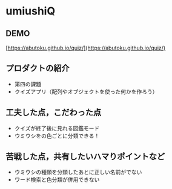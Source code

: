 # umiushiQ

## DEMO
[https://abutoku.github.io/quiz/](https://abutoku.github.io/quiz/)

## プロダクトの紹介

- 第四の課題
- クイズアプリ（配列やオブジェクトを使った何かを作ろう）

## 工夫した点，こだわった点

- クイズが終了後に見れる図鑑モード
- ウミウシをの色ごとに分類できる！

## 苦戦した点，共有したいハマりポイントなど

- ウミウシの種類を分類したあとに正しい名前がでない
- ワード検索と色分類が併用できない